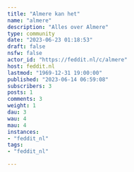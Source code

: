 ```yaml
---
title: "Almere kan het" 
name: "almere"
description: "Alles over Almere"
type: community
date: "2023-06-23 01:18:53"
draft: false
nsfw: false
actor_id: "https://feddit.nl/c/almere"
host: feddit.nl
lastmod: "1969-12-31 19:00:00"
published: "2023-06-14 06:59:08"
subscribers: 3
posts: 1
comments: 3
weight: 1
dau: 3
wau: 4
mau: 4
instances:
- "feddit_nl"
tags: 
- "feddit_nl"

---
```

